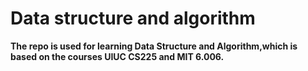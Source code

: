 # Data structure and algorithm

**The repo is used for learning Data Structure and Algorithm,which is based on the courses UIUC CS225 and MIT 6.006.**

